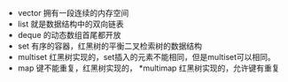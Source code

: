 * vector 拥有一段连续的内存空间
* list 就是数据结构中的双向链表
* deque 的动态数组首尾都开放
* set 有序的容器，红黑树的平衡二叉检索树的数据结构
* multiset 红黑树实现的，set插入的元素不能相同，但是multiset可以相同。
* map 键不能重复，红黑树实现的，
*multimap 红黑树实现的，允许键有重复
